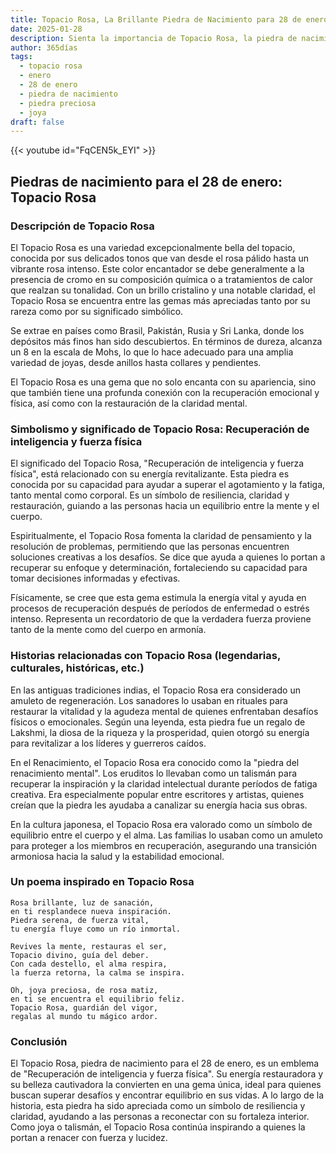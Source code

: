 ```yaml
---
title: Topacio Rosa, La Brillante Piedra de Nacimiento para 28 de enero
date: 2025-01-28
description: Sienta la importancia de Topacio Rosa, la piedra de nacimiento de 28 de enero que simboliza Recuperación de inteligencia y fuerza física. Deje que su belleza y significado iluminen su día.
author: 365días
tags:
  - topacio rosa
  - enero
  - 28 de enero
  - piedra de nacimiento
  - piedra preciosa
  - joya
draft: false
---
```


{{< youtube id="FqCEN5k_EYI" >}}

## Piedras de nacimiento para el 28 de enero: Topacio Rosa

### Descripción de Topacio Rosa

El Topacio Rosa es una variedad excepcionalmente bella del topacio, conocida por sus delicados tonos que van desde el rosa pálido hasta un vibrante rosa intenso. Este color encantador se debe generalmente a la presencia de cromo en su composición química o a tratamientos de calor que realzan su tonalidad. Con un brillo cristalino y una notable claridad, el Topacio Rosa se encuentra entre las gemas más apreciadas tanto por su rareza como por su significado simbólico.

Se extrae en países como Brasil, Pakistán, Rusia y Sri Lanka, donde los depósitos más finos han sido descubiertos. En términos de dureza, alcanza un 8 en la escala de Mohs, lo que lo hace adecuado para una amplia variedad de joyas, desde anillos hasta collares y pendientes.

El Topacio Rosa es una gema que no solo encanta con su apariencia, sino que también tiene una profunda conexión con la recuperación emocional y física, así como con la restauración de la claridad mental.

### Simbolismo y significado de Topacio Rosa: Recuperación de inteligencia y fuerza física

El significado del Topacio Rosa, "Recuperación de inteligencia y fuerza física", está relacionado con su energía revitalizante. Esta piedra es conocida por su capacidad para ayudar a superar el agotamiento y la fatiga, tanto mental como corporal. Es un símbolo de resiliencia, claridad y restauración, guiando a las personas hacia un equilibrio entre la mente y el cuerpo.

Espiritualmente, el Topacio Rosa fomenta la claridad de pensamiento y la resolución de problemas, permitiendo que las personas encuentren soluciones creativas a los desafíos. Se dice que ayuda a quienes lo portan a recuperar su enfoque y determinación, fortaleciendo su capacidad para tomar decisiones informadas y efectivas.

Físicamente, se cree que esta gema estimula la energía vital y ayuda en procesos de recuperación después de períodos de enfermedad o estrés intenso. Representa un recordatorio de que la verdadera fuerza proviene tanto de la mente como del cuerpo en armonía.

### Historias relacionadas con Topacio Rosa (legendarias, culturales, históricas, etc.)

En las antiguas tradiciones indias, el Topacio Rosa era considerado un amuleto de regeneración. Los sanadores lo usaban en rituales para restaurar la vitalidad y la agudeza mental de quienes enfrentaban desafíos físicos o emocionales. Según una leyenda, esta piedra fue un regalo de Lakshmi, la diosa de la riqueza y la prosperidad, quien otorgó su energía para revitalizar a los líderes y guerreros caídos.

En el Renacimiento, el Topacio Rosa era conocido como la "piedra del renacimiento mental". Los eruditos lo llevaban como un talismán para recuperar la inspiración y la claridad intelectual durante períodos de fatiga creativa. Era especialmente popular entre escritores y artistas, quienes creían que la piedra les ayudaba a canalizar su energía hacia sus obras.

En la cultura japonesa, el Topacio Rosa era valorado como un símbolo de equilibrio entre el cuerpo y el alma. Las familias lo usaban como un amuleto para proteger a los miembros en recuperación, asegurando una transición armoniosa hacia la salud y la estabilidad emocional.

### Un poema inspirado en Topacio Rosa

```
Rosa brillante, luz de sanación,  
en ti resplandece nueva inspiración.  
Piedra serena, de fuerza vital,  
tu energía fluye como un río inmortal.  

Revives la mente, restauras el ser,  
Topacio divino, guía del deber.  
Con cada destello, el alma respira,  
la fuerza retorna, la calma se inspira.  

Oh, joya preciosa, de rosa matiz,  
en ti se encuentra el equilibrio feliz.  
Topacio Rosa, guardián del vigor,  
regalas al mundo tu mágico ardor.
```

### Conclusión

El Topacio Rosa, piedra de nacimiento para el 28 de enero, es un emblema de "Recuperación de inteligencia y fuerza física". Su energía restauradora y su belleza cautivadora la convierten en una gema única, ideal para quienes buscan superar desafíos y encontrar equilibrio en sus vidas. A lo largo de la historia, esta piedra ha sido apreciada como un símbolo de resiliencia y claridad, ayudando a las personas a reconectar con su fortaleza interior. Como joya o talismán, el Topacio Rosa continúa inspirando a quienes la portan a renacer con fuerza y lucidez.
